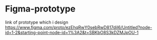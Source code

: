 # Figma-prototype
link of prototype which i design 
https://www.figma.com/proto/ezEhqRwY0sebRwD817diI6/Untitled?node-id=1-2&starting-point-node-id=1%3A2&t=SBKbO8S3kDZMJpOU-1
